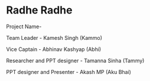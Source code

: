 # Radhe Radhe
Project Name- 

Team Leader - Kamesh Singh (Kammo)

Vice Captain - Abhinav Kashyap (Abhi)

Researcher and PPT designer - Tamanna Sinha (Tammy)

PPT designer and Presenter - Akash MP (Aku Bhai)
